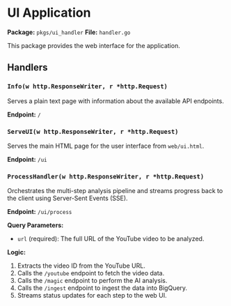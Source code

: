 # UI Application

**Package:** `pkgs/ui_handler`
**File:** `handler.go`

This package provides the web interface for the application.

## Handlers

### `Info(w http.ResponseWriter, r *http.Request)`

Serves a plain text page with information about the available API endpoints.

**Endpoint:** `/`

### `ServeUI(w http.ResponseWriter, r *http.Request)`

Serves the main HTML page for the user interface from `web/ui.html`.

**Endpoint:** `/ui`

### `ProcessHandler(w http.ResponseWriter, r *http.Request)`

Orchestrates the multi-step analysis pipeline and streams progress back to the client using Server-Sent Events (SSE).

**Endpoint:** `/ui/process`

**Query Parameters:**

*   `url` (required): The full URL of the YouTube video to be analyzed.

**Logic:**

1.  Extracts the video ID from the YouTube URL.
2.  Calls the `/youtube` endpoint to fetch the video data.
3.  Calls the `/magic` endpoint to perform the AI analysis.
4.  Calls the `/ingest` endpoint to ingest the data into BigQuery.
5.  Streams status updates for each step to the web UI.
